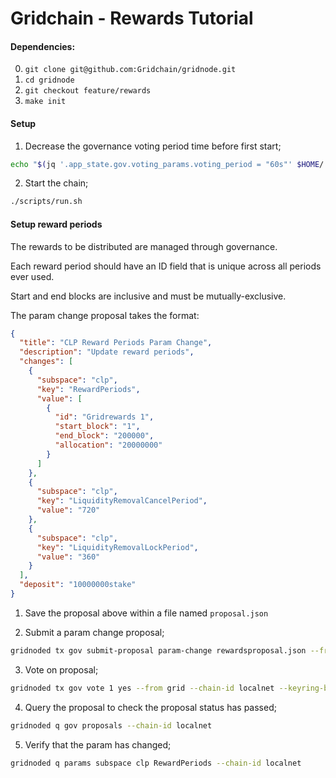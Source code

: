 # Gridchain - Rewards Tutorial

#### Dependencies:

0. `git clone git@github.com:Gridchain/gridnode.git`
1. `cd gridnode`
2. `git checkout feature/rewards`
3. `make init`

#### Setup

1. Decrease the governance voting period time before first start;
```bash
echo "$(jq '.app_state.gov.voting_params.voting_period = "60s"' $HOME/.gridnoded/config/genesis.json)" > $HOME/.gridnoded/config/genesis.json
```

2. Start the chain;
```bash
./scripts/run.sh
```

#### Setup reward periods

The rewards to be distributed are managed through governance.

Each reward period should have an ID field that is unique across all periods ever used.

Start and end blocks are inclusive and must be mutually-exclusive.

The param change proposal takes the format:

```json
{
  "title": "CLP Reward Periods Param Change",
  "description": "Update reward periods",
  "changes": [
    {
      "subspace": "clp",
      "key": "RewardPeriods",
      "value": [
        {
          "id": "Gridrewards 1",
          "start_block": "1",
          "end_block": "200000",
          "allocation": "20000000"
        }
      ]
    },
    {
      "subspace": "clp",
      "key": "LiquidityRemovalCancelPeriod",
      "value": "720"
    },
    {
      "subspace": "clp",
      "key": "LiquidityRemovalLockPeriod",
      "value": "360"
    }
  ],
  "deposit": "10000000stake"
}
```

1. Save the proposal above within a file named `proposal.json`

2. Submit a param change proposal;
```bash
gridnoded tx gov submit-proposal param-change rewardsproposal.json --from grid --keyring-backend test --chain-id localnet -y
```

3. Vote on proposal;
```bash
gridnoded tx gov vote 1 yes --from grid --chain-id localnet --keyring-backend test -y
```

4. Query the proposal to check the proposal status has passed;
```bash
gridnoded q gov proposals --chain-id localnet
```

5. Verify that the param has changed;
```bash
gridnoded q params subspace clp RewardPeriods --chain-id localnet
```